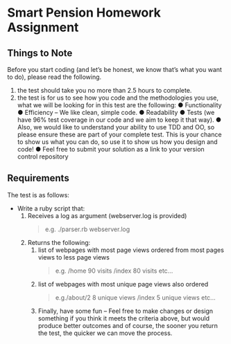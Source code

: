 # Smart Pension Homework Assignment

Things to Note
----------------------------
Before you start coding (and let’s be honest, we know that’s what you want to do), please read the following.
1) the test should take you no more than 2.5 hours to complete.
2) the test is for us to see how you code and the methodologies you use, what we will be looking for in this test are the following:
● Functionality
● Efficiency – We like clean, simple code.
● Readability
● Tests (we have 96% test coverage in our code and we aim to keep it that way).
● Also, we would like to understand your ability to use TDD and OO, so please ensure
these are part of your complete test. This is your chance to show us what you can do,
so use it to show us how you design and code!
● Feel free to submit your solution as a link to your version control repository

Requirements
----------------------------

The test is as follows:
* Write a ruby script that:
   1. Receives a log as argument (webserver.log is provided) 
      > e.g. ./parser.rb webserver.log
   2. Returns the following:
      1. list of webpages with most page views ordered from most pages views to less page views 
         > e.g. /home 90 visits /index 80 visits etc...
      2. list of webpages with most unique page views also ordered
         > e.g./about/2 8 unique views /index 5 unique views etc... 
      3. Finally, have some fun – Feel free to make changes or design something if you think it meets the criteria above, but would produce better outcomes and of course, the sooner you return the test, the quicker we can move the process.
  
